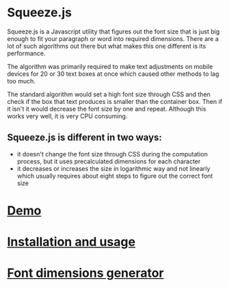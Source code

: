 # Squeeze.js

Squeeze.js is a Javascript utility that figures out the font size that is just big enough to fit your paragraph or word into required dimensions. There are a lot of such algorithms out there but what makes this one different is its performance.

The algorithm was primarily required to make text adjustments on mobile devices for 20 or 30 text boxes at once which caused other methods to lag too much.

The standard algorithm would set a high font size through CSS and then check if the box that text produces is smaller than the container box. Then if it isn't it would decrease the font size by one and repeat. Although this works very well, it is very CPU consuming.

## Squeeze.js is different in two ways:

 - it doesn't change the font size through CSS during the computation process, but it uses precalculated dimensions for each character
 - it decreases or increases the size in logarithmic way and not linearly which usually requires about eight steps to figure out the correct font size

# [Demo](http://squeeze.s-media.si/test_it_out.html)
# [Installation and usage](http://squeeze.s-media.si/how_to_use.html)
# [Font dimensions generator](http://squeeze.s-media.si/font_dimensions_generator.html)

